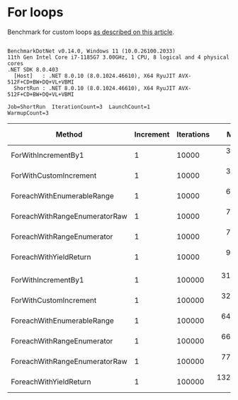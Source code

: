 ﻿# For loops

Benchmark for custom loops [as described on this article](https://habr.com/en/post/575916/).

```

BenchmarkDotNet v0.14.0, Windows 11 (10.0.26100.2033)
11th Gen Intel Core i7-1185G7 3.00GHz, 1 CPU, 8 logical and 4 physical cores
.NET SDK 8.0.403
  [Host]   : .NET 8.0.10 (8.0.1024.46610), X64 RyuJIT AVX-512F+CD+BW+DQ+VL+VBMI
  ShortRun : .NET 8.0.10 (8.0.1024.46610), X64 RyuJIT AVX-512F+CD+BW+DQ+VL+VBMI

Job=ShortRun  IterationCount=3  LaunchCount=1  
WarmupCount=3  

```
| Method                        | Increment | Iterations | Mean       | Error       | StdDev     | StdErr     | Min        | Max        | Op/s      | Ratio | Allocated | Alloc Ratio |
|------------------------------ |---------- |----------- |-----------:|------------:|-----------:|-----------:|-----------:|-----------:|----------:|------:|----------:|------------:|
| ForWithIncrementBy1           | 1         | 10000      |   3.218 μs |   0.6987 μs |  0.0383 μs |  0.0221 μs |   3.175 μs |   3.249 μs | 310,714.7 |  1.00 |         - |          NA |
| ForWithCustomIncrement        | 1         | 10000      |   3.318 μs |   0.4338 μs |  0.0238 μs |  0.0137 μs |   3.292 μs |   3.339 μs | 301,414.7 |  1.03 |         - |          NA |
| ForeachWithEnumerableRange    | 1         | 10000      |   6.488 μs |   0.6419 μs |  0.0352 μs |  0.0203 μs |   6.463 μs |   6.529 μs | 154,119.4 |  2.02 |      40 B |          NA |
| ForeachWithRangeEnumeratorRaw | 1         | 10000      |   7.022 μs |   1.5995 μs |  0.0877 μs |  0.0506 μs |   6.968 μs |   7.124 μs | 142,401.4 |  2.18 |         - |          NA |
| ForeachWithRangeEnumerator    | 1         | 10000      |   7.128 μs |   4.5037 μs |  0.2469 μs |  0.1425 μs |   6.881 μs |   7.375 μs | 140,286.9 |  2.22 |         - |          NA |
| ForeachWithYieldReturn        | 1         | 10000      |   9.539 μs |   2.0952 μs |  0.1148 μs |  0.0663 μs |   9.424 μs |   9.653 μs | 104,837.8 |  2.96 |      56 B |          NA |
|                               |           |            |            |             |            |            |            |            |           |       |           |             |
| ForWithIncrementBy1           | 1         | 100000     |  31.362 μs |   2.4638 μs |  0.1351 μs |  0.0780 μs |  31.217 μs |  31.484 μs |  31,885.4 |  1.00 |         - |          NA |
| ForWithCustomIncrement        | 1         | 100000     |  32.960 μs |   7.3172 μs |  0.4011 μs |  0.2316 μs |  32.584 μs |  33.382 μs |  30,339.6 |  1.05 |         - |          NA |
| ForeachWithEnumerableRange    | 1         | 100000     |  64.197 μs |  23.2295 μs |  1.2733 μs |  0.7351 μs |  63.339 μs |  65.660 μs |  15,577.0 |  2.05 |      40 B |          NA |
| ForeachWithRangeEnumerator    | 1         | 100000     |  66.833 μs |  16.3835 μs |  0.8980 μs |  0.5185 μs |  66.133 μs |  67.846 μs |  14,962.6 |  2.13 |         - |          NA |
| ForeachWithRangeEnumeratorRaw | 1         | 100000     |  77.697 μs |  77.3845 μs |  4.2417 μs |  2.4489 μs |  74.202 μs |  82.416 μs |  12,870.5 |  2.48 |         - |          NA |
| ForeachWithYieldReturn        | 1         | 100000     | 132.373 μs | 500.8594 μs | 27.4538 μs | 15.8505 μs | 106.100 μs | 160.872 μs |   7,554.4 |  4.22 |      56 B |          NA |
